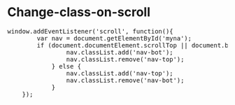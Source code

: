 # Change-class-on-scroll
<pre>
window.addEventListener('scroll', function(){
        var nav = document.getElementById('myna');
        if (document.documentElement.scrollTop || document.body.scrollTop > window.innerHeight) {
                nav.classList.add('nav-bot');
                nav.classList.remove('nav-top');
            } else {
                nav.classList.add('nav-top');
                nav.classList.remove('nav-bot');
            }
    });
</pre>
